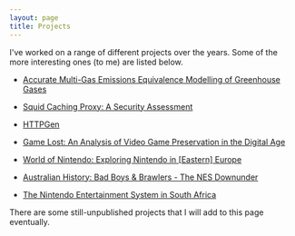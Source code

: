 ```yaml
---
layout: page
title: Projects
---
```


I've worked on a range of different projects over the years. Some of the more interesting ones (to me) are listed below.

- [Accurate Multi-Gas Emissions Equivalence Modelling of Greenhouse Gases](https://vrs.amsi.org.au/student-profile/joshua-rogers/)

- [Squid Caching Proxy: A Security Assessment]()

- [HTTPGen](https://github.com/MegaManSec/HTTPGen)

- [Game Lost: An Analysis of Video Game Preservation in the Digital Age](https://www.linkedin.com/pulse/game-lost-analysis-video-preservation-digital-age-joshua-rogers/)

- [World of Nintendo: Exploring Nintendo in [Eastern] Europe](https://www.youtube.com/watch?v=0-DisAPdKF8&feature=youtu.be)

- [Australian History: Bad Boys & Brawlers - The NES Downunder](https://www.youtube.com/watch?v=kh1drqSLzPM)

- [The Nintendo Entertainment System in South Africa](https://www.linkedin.com/pulse/video-games-around-world-south-africa-joshua-rogers/)

There are some still-unpublished projects that I will add to this page eventually.
